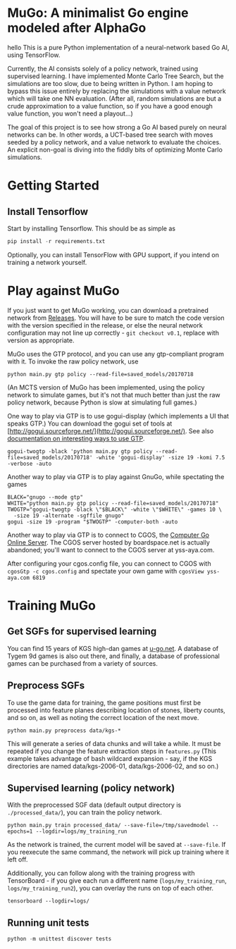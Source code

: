 MuGo: A minimalist Go engine modeled after AlphaGo
==================================================
hello
This is a pure Python implementation of a neural-network based Go AI, using TensorFlow.

Currently, the AI consists solely of a policy network, trained using supervised learning. I have implemented Monte Carlo Tree Search, but the simulations are too slow, due to being written in Python. I am hoping to bypass this issue entirely by replacing the simulations with a value network which will take one NN evaluation. (After all, random simulations are but a crude approximation to a value function, so if you have a good enough value function, you won't need a playout...)

The goal of this project is to see how strong a Go AI based purely on neural networks can be. In other words, a UCT-based tree search with moves seeded by a policy network, and a value network to evaluate the choices. An explicit non-goal is diving into the fiddly bits of optimizing Monte Carlo simulations.

Getting Started
===============

Install Tensorflow
------------------
Start by installing Tensorflow. This should be as simple as

```python
pip install -r requirements.txt
```

Optionally, you can install TensorFlow with GPU support, if you intend on training a network yourself. 

Play against MuGo
=================

If you just want to get MuGo working, you can download a pretrained network from [Releases](https://github.com/brilee/MuGo/releases). You will have to be sure to match the code version with the version specified in the release, or else the neural network configuration may not line up correctly - `git checkout v0.1`, replace with version as appropriate.

MuGo uses the GTP protocol, and you can use any gtp-compliant program with it. To invoke the raw policy network, use
```
python main.py gtp policy --read-file=saved_models/20170718
```

(An MCTS version of MuGo has been implemented, using the policy network to simulate games, but it's not that much better than just the raw policy network, because Python is slow at simulating full games.)

One way to play via GTP is to use gogui-display (which implements a UI that speaks GTP.) You can download the gogui set of tools at [http://gogui.sourceforge.net/](http://gogui.sourceforge.net/). See also [documentation on interesting ways to use GTP](http://gogui.sourceforge.net/doc/reference-twogtp.html).
```
gogui-twogtp -black 'python main.py gtp policy --read-file=saved_models/20170718' -white 'gogui-display' -size 19 -komi 7.5 -verbose -auto
```

Another way to play via GTP is to play against GnuGo, while spectating the games
```
BLACK="gnugo --mode gtp"
WHITE="python main.py gtp policy --read-file=saved_models/20170718"
TWOGTP="gogui-twogtp -black \"$BLACK\" -white \"$WHITE\" -games 10 \
  -size 19 -alternate -sgffile gnugo"
gogui -size 19 -program "$TWOGTP" -computer-both -auto
```

Another way to play via GTP is to connect to CGOS, the [Computer Go Online Server](http://yss-aya.com/cgos/). The CGOS server hosted by boardspace.net is actually abandoned; you'll want to connect to the CGOS server at yss-aya.com. 

After configuring your cgos.config file, you can connect to CGOS with `cgosGtp -c cgos.config` and spectate your own game with `cgosView yss-aya.com 6819`

Training MuGo
=============

Get SGFs for supervised learning
--------------------------------
You can find 15 years of KGS high-dan games at [u-go.net](https://u-go.net/gamerecords/). A database of Tygem 9d games is also out there, and finally, a database of professional games can be purchased from a variety of sources.

Preprocess SGFs
---------------
To use the game data for training, the game positions must first be processed into feature planes describing location of stones, liberty counts, and so on, as well as noting the correct location of the next move.

```
python main.py preprocess data/kgs-*
```

This will generate a series of data chunks and will take a while. It must be repeated if you change the feature extraction steps in `features.py` (This example takes advantage of bash wildcard expansion - say, if the KGS directories are named data/kgs-2006-01, data/kgs-2006-02, and so on.)

Supervised learning (policy network)
------------------------------------
With the preprocessed SGF data (default output directory is `./processed_data/`), you can train the policy network.
```
python main.py train processed_data/ --save-file=/tmp/savedmodel --epochs=1 --logdir=logs/my_training_run
```

As the network is trained, the current model will be saved at `--save-file`. If you reexecute the same command, the network will pick up training where it left off.

Additionally, you can follow along with the training progress with TensorBoard - if you give each run a different name (`logs/my_training_run`, `logs/my_training_run2`), you can overlay the runs on top of each other.
```
tensorboard --logdir=logs/
```

Running unit tests
------------------
```python
python -m unittest discover tests
```

